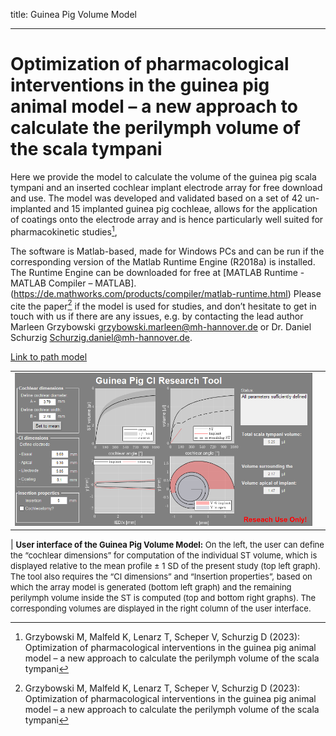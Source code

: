 title: Guinea Pig Volume Model
- - - 

# Optimization of pharmacological interventions in the guinea pig animal model – a new approach to calculate the perilymph volume of the scala tympani

Here we provide the model to calculate the volume of the guinea pig scala tympani and an inserted cochlear implant electrode array for free download and use. The model was developed and validated based on a set of 42 un-implanted and 15 implanted guinea pig cochleae, allows for the application of coatings onto the electrode array and is hence particularly well suited for pharmacokinetic studies[^1],

The software is Matlab-based, made for Windows PCs and can be run if the corresponding version of the Matlab Runtime Engine (R2018a) is installed. The Runtime Engine can be downloaded for free at [MATLAB Runtime - MATLAB Compiler – MATLAB]. (https://de.mathworks.com/products/compiler/matlab-runtime.html) 
Please cite the paper[^1] if the model is used for studies, and don’t hesitate to get in touch with us if there are any issues, e.g. by contacting the lead author Marleen Grzybowski [grzybowski.marleen@mh-hannover.de](grzybowski.marleen@mh-hannover.de) or Dr. Daniel Schurzig [Schurzig.daniel@mh-hannover.de](Schurzig.daniel@mh-hannover.de).

[Link to path model](GP_Tool.zip)

|    |    |
| -- | -- |
| ![](GP_tool_Graph.PNG)  |

| <font size = "2"> **User interface of the Guinea Pig Volume Model:** On the left, the user can define the “cochlear dimensions” for computation of the individual ST volume, which is displayed relative to the mean profile ± 1 SD of the present study (top left graph). The tool also requires the “CI dimensions” and “Insertion properties”, based on which the array model is generated (bottom left graph) and the remaining perilymph volume inside the ST is computed (top and bottom right graphs). The corresponding volumes are displayed in the right column of the user interface.  </font> 

[^1]: Grzybowski M, Malfeld K, Lenarz T, Scheper V, Schurzig D (2023): Optimization of pharmacological interventions in the guinea pig animal model – a new approach to calculate the perilymph volume of the scala tympani

